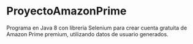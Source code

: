 # ProyectoAmazonPrime
Programa en Java 8 con libreria Selenium para crear cuenta gratuita de Amazon Prime premium, utilizando datos de usuario generados.
